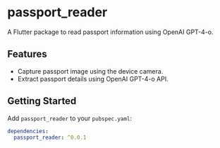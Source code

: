 # passport_reader

A Flutter package to read passport information using OpenAI GPT-4-o.

## Features

- Capture passport image using the device camera.
- Extract passport details using OpenAI GPT-4-o API.

## Getting Started

Add `passport_reader` to your `pubspec.yaml`:

```yaml
dependencies:
  passport_reader: ^0.0.1

 